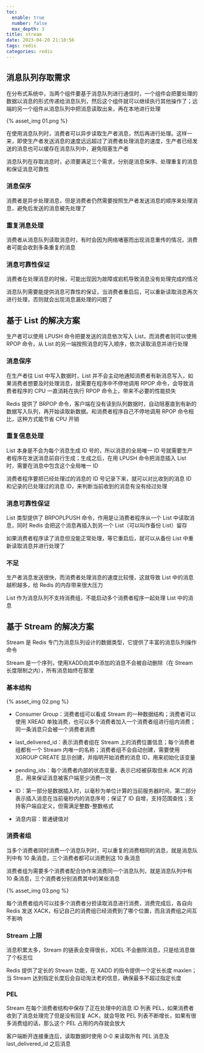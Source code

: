 ```yaml
---
toc:
  enable: true
  number: false
  max_depth: 3
title: stream
date: 2023-04-20 21:10:56
tags: redis
categories: redis
---
```


## 消息队列存取需求

在分布式系统中，当两个组件要基于消息队列进行通信时，一个组件会把要处理的数据以消息的形式传递给消息队列，然后这个组件就可以继续执行其他操作了；远端的另一个组件从消息队列中把消息读取出来，再在本地进行处理

{% asset_img 01.png %}

在使用消息队列时，消费者可以异步读取生产者消息，然后再进行处理。这样一来，即使生产者发送消息的速度远远超过了消费者处理消息的速度，生产者已经发送的消息也可以缓存在消息队列中，避免阻塞生产者

消息队列在存取消息时，必须要满足三个需求，分别是消息保序、处理重复的消息和保证消息可靠性

### 消息保序

消费者是异步处理消息，但是消费者仍然需要按照生产者发送消息的顺序来处理消息，避免后发送的消息被先处理了

### 重复消息处理

消费者从消息队列读取消息时，有时会因为网络堵塞而出现消息重传的情况，消费者可能会收到多条重复的消息

### 消息可靠性保证

消费者在处理消息的时候，可能出现因为故障或宕机导致消息没有处理完成的情况

消息队列需要能提供消息可靠性的保证，当消费者重启后，可以重新读取消息再次进行处理，否则就会出现消息漏处理的问题了

## 基于 List 的解决方案

生产者可以使用 LPUSH 命令把要发送的消息依次写入 List，而消费者则可以使用 RPOP 命令，从 List 的另一端按照消息的写入顺序，依次读取消息并进行处理

### 消息保序

在生产者往 List 中写入数据时，List 并不会主动地通知消费者有新消息写入，如果消费者想要及时处理消息，就需要在程序中不停地调用 RPOP 命令，会导致消费者程序的 CPU 一直消耗在执行 RPOP 命令上，带来不必要的性能损失

Redis 提供了 BRPOP 命令，客户端在没有读到队列数据时，自动阻塞直到有新的数据写入队列，再开始读取新数据。和消费者程序自己不停地调用 RPOP 命令相比，这种方式能节省 CPU 开销

### 重复信息处理

List 本身是不会为每个消息生成 ID 号的，所以消息的全局唯一 ID 号就需要生产者程序在发送消息前自行生成；生成之后，在用 LPUSH 命令把消息插入 List 时，需要在消息中包含这个全局唯一 ID

消费者程序要把已经处理过的消息的 ID 号记录下来，就可以对比收到的消息 ID 和记录的已处理过的消息 ID，来判断当前收到的消息有没有经过处理

### 消息可靠性保证

List 类型提供了 BRPOPLPUSH 命令，作用是让消费者程序从一个 List 中读取消息，同时 Redis 会把这个消息再插入到另一个 List（可以叫作备份 List）留存

如果消费者程序读了消息但没能正常处理，等它重启后，就可以从备份 List 中重新读取消息并进行处理了

### 不足

生产者消息发送很快，而消费者处理消息的速度比较慢，这就导致 List 中的消息越积越多，给 Redis 的内存带来很大压力

List 作为消息队列不支持消费组，不能启动多个消费者程序一起处理 List 中的消息

## 基于 Stream 的解决方案

Stream 是 Redis 专门为消息队列设计的数据类型，它提供了丰富的消息队列操作命令

Stream 是一个序列，使用XADD向其中添加的消息不会被自动删除（在 Stream 长度限制之内），所有消息始终在那里

### 基本结构

{% asset_img 02.png %}

- Consumer Group：消费者组可以看成 Stream 的一种数据结构；消费者可以使用 XREAD 单独消费，也可以多个消费者加入一个消费者组进行组内消费；同一条消息只会被一个消费者消费

- last_delivered_id：表示消费者组在 Stream 上的消费位置信息；每个消费者组都有一个 Stream 内唯一的名称；消费者组不会自动创建，需要使用 XGROUP CREATE 显示创建，并指明开始消费的消息 ID，用来初始化该变量

- pending_ids：每个消费者内部的状态变量，表示已经被获取但未 ACK 的消息，用来保证消息被客户端至少消费一次

- ID：第一部分是数据插入时，以毫秒为单位计算的当前服务器时间，第二部分表示插入消息在当前毫秒内的消息序号；保证了 ID 自增，支持范围查找；支持客户端自定义，但需满足整数-整数格式

- 消息内容：普通键值对

### 消费者组

当多个消费者同时消费一个消息队列时，可以重复的消费相同的消息，就是消息队列中有 10 条消息，三个消费者都可以消费到这 10 条消息

消费者组为需要多个消费者配合协作来消费同一个消息队列，就是消息队列中有 10 条消息，三个消费者分别消费其中的某些消息

{% asset_img 03.png %}

每个消费者组内可以挂多个消费者分担读取消息进行消费，消费完成后，各自向 Redis 发送 XACK，标记自己的消费组已经消费到了哪个位置，而且消费组之间互不影响



### Stream 上限

消息积累太多，Stream 的链表会变得很长，XDEL 不会删除消息，只是给消息做了个标志位

Redis 提供了定长的 Stream 功能，在 XADD 的指令提供一个定长长度 maxlen；当 Stream 达到指定长度后会自动淘汰老的信息，确保最多不超过指定长度

### PEL

Stream 在每个消费者结构中保存了正在处理中的消息 ID 列表 PEL，如果消费者收到了消息处理完了但是没有回复 ACK，就会导致 PEL 列表不断增长，如果有很多消费组的话，那么这个 PEL 占用的内存就会放大

客户端断开连接重连后，读取数据时使用 0-0 来读取所有 PEL 消息及 last_delivered_id 之后消息